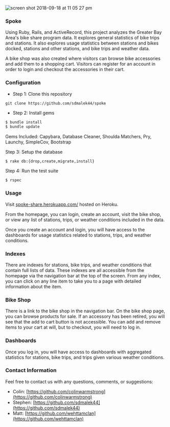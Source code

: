 ![screen shot 2018-09-18 at 11 05 27 pm](https://user-images.githubusercontent.com/30483194/46432731-2fc86f80-c70c-11e8-8ea3-b932e782abce.png)

### Spoke

Using Ruby, Rails, and ActiveRecord, this project analyzes the Greater Bay Area's bike share program data.  It explores general statistics of bike trips and stations. It also explores usage statistics between stations and bikes docked, stations and other stations, and bike trips and weather data.  

A bike shop was also created where visitors can browse bike accessories and add them to a shopping cart.  Visitors can register for an account in order to login and checkout the accessories in their cart.

### Configuration
* Step 1: Clone this repository

 ```
 git clone https://github.com/sdmalek44/spoke
 ```

* Step 2: Install gems
```ruby
$ bundle install
$ bundle update
```
Gems Included: Capybara, Database Cleaner, Shoulda Matchers, Pry, Launchy, SimpleCov, Bootstrap

Step 3: Setup the database

```
$ rake db:{drop,create,migrate,install}
```

Step 4: Run the test suite

```
$ rspec
```

### Usage

Visit [spoke-share.herokuapp.com/](http://spoke-share.herokuapp.com/) hosted on Heroku.  

From the homepage, you can login, create an account, visit the bike shop, or view any list of stations, trips, or weather conditions included in the data.

Once you create an account and login, you will have access to the dashboards for usage statistics related to stations, trips, and weather conditions.

### Indexes

There are indexes for stations, bike trips, and weather conditions that contain full lists of data.  These indexes are all accessible from the homepage via the navigation bar at the top of the screen.  From any index, you can click on any line item to take you to a page with detailed information about the item.

### Bike Shop

There is a link to the bike shop in the navigation bar.  On the bike shop page, you can browse products for sale.  If an accessory has been retired, you will see that the add to cart button is not accessible.  You can add and remove items to your cart at will, but to checkout, you will need to log in.

### Dashboards

Once you log in, you will have access to dashboards with aggregated statistics for stations, bike trips, and trips given various weather conditions.

### Contact Information

Feel free to contact us with any questions, comments, or suggestions:
* Colin: [https://github.com/colinwarmstrong](https://github.com/colinwarmstrong)
* Stephen: [https://github.com/sdmalek44](https://github.com/sdmalek44)
* Matt: [https://github.com/wehttamclan](https://github.com/wehttamclan)
